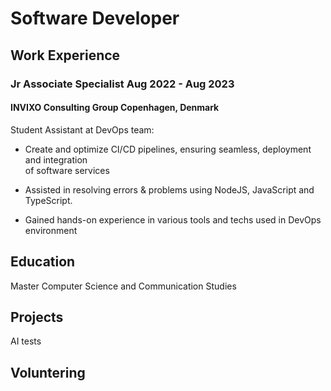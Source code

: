 # Software Developer

## Work Experience
### Jr Associate Specialist  Aug 2022 - Aug 2023
#### INVIXO Consulting Group  Copenhagen, Denmark
 Student Assistant at DevOps team:
  
- Create and optimize CI/CD pipelines, ensuring seamless, deployment and integration  
    of software services
-  Assisted in resolving errors & problems using NodeJS, JavaScript and TypeScript.

-  Gained hands-on experience in various tools and techs used in DevOps environment
 
## Education
Master Computer Science and Communication Studies

## Projects
AI tests

## Voluntering
